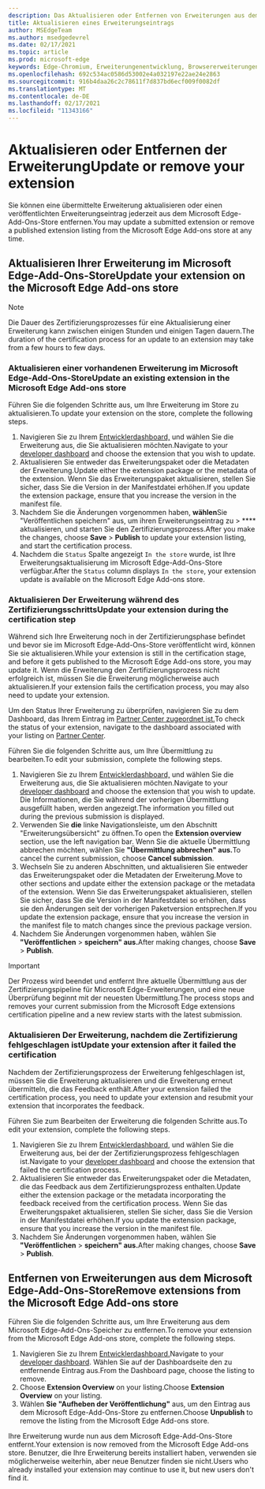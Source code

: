 ```yaml
---
description: Das Aktualisieren oder Entfernen von Erweiterungen aus dem Microsoft Edge-Add-Ons-Speicher
title: Aktualisieren eines Erweiterungseintrags
author: MSEdgeTeam
ms.author: msedgedevrel
ms.date: 02/17/2021
ms.topic: article
ms.prod: microsoft-edge
keywords: Edge-Chromium, Erweiterungenentwicklung, Browsererweiterungen, Add-Ons, Partner Center, Entwickler
ms.openlocfilehash: 692c534ac0586d53002e4a032197e22ae24e2863
ms.sourcegitcommit: 916b4daa26c2c78611f7d837bd6ecf009f0082df
ms.translationtype: MT
ms.contentlocale: de-DE
ms.lasthandoff: 02/17/2021
ms.locfileid: "11343166"
---
```

# <span data-ttu-id="9e467-104">Aktualisieren oder Entfernen der Erweiterung</span><span class="sxs-lookup"><span data-stu-id="9e467-104">Update or remove your extension</span></span>  

<span data-ttu-id="9e467-105">Sie können eine übermittelte Erweiterung aktualisieren oder einen veröffentlichten Erweiterungseintrag jederzeit aus dem Microsoft Edge-Add-Ons-Store entfernen.</span><span class="sxs-lookup"><span data-stu-id="9e467-105">You may update a submitted extension or remove a published extension listing from the Microsoft Edge Add-ons store at any time.</span></span>  

## <span data-ttu-id="9e467-106">Aktualisieren Ihrer Erweiterung im Microsoft Edge-Add-Ons-Store</span><span class="sxs-lookup"><span data-stu-id="9e467-106">Update your extension on the Microsoft Edge Add-ons store</span></span>  

> [!NOTE]
> <span data-ttu-id="9e467-107">Die Dauer des Zertifizierungsprozesses für eine Aktualisierung einer Erweiterung kann zwischen einigen Stunden und einigen Tagen dauern.</span><span class="sxs-lookup"><span data-stu-id="9e467-107">The duration of the certification process for an update to an extension may take from a few hours to few days.</span></span>  

### <span data-ttu-id="9e467-108">Aktualisieren einer vorhandenen Erweiterung im Microsoft Edge-Add-Ons-Store</span><span class="sxs-lookup"><span data-stu-id="9e467-108">Update an existing extension in the Microsoft Edge Add-ons store</span></span>  

<span data-ttu-id="9e467-109">Führen Sie die folgenden Schritte aus, um Ihre Erweiterung im Store zu aktualisieren.</span><span class="sxs-lookup"><span data-stu-id="9e467-109">To update your extension on the store, complete the following steps.</span></span>  

1.  <span data-ttu-id="9e467-110">Navigieren Sie zu Ihrem [Entwicklerdashboard,][MicrosoftPartnerCenter] und wählen Sie die Erweiterung aus, die Sie aktualisieren möchten.</span><span class="sxs-lookup"><span data-stu-id="9e467-110">Navigate to your [developer dashboard][MicrosoftPartnerCenter] and choose the extension that you wish to update.</span></span>  
1.  <span data-ttu-id="9e467-111">Aktualisieren Sie entweder das Erweiterungspaket oder die Metadaten der Erweiterung.</span><span class="sxs-lookup"><span data-stu-id="9e467-111">Update either the extension package or the metadata of the extension.</span></span>  <span data-ttu-id="9e467-112">Wenn Sie das Erweiterungspaket aktualisieren, stellen Sie sicher, dass Sie die Version in der Manifestdatei erhöhen.</span><span class="sxs-lookup"><span data-stu-id="9e467-112">If you update the extension package, ensure that you increase the version in the manifest file.</span></span>  
1.  <span data-ttu-id="9e467-113">Nachdem Sie die Änderungen vorgenommen haben, **wählen**Sie "Veröffentlichen speichern" aus, um ihren Erweiterungseintrag zu  >  \*\*\*\* aktualisieren, und starten Sie den Zertifizierungsprozess.</span><span class="sxs-lookup"><span data-stu-id="9e467-113">After you make the changes, choose **Save** > **Publish** to update your extension listing, and start the certification process.</span></span>  
1.  <span data-ttu-id="9e467-114">Nachdem die `Status` Spalte angezeigt `In the store` wurde, ist Ihre Erweiterungsaktualisierung im Microsoft Edge-Add-Ons-Store verfügbar.</span><span class="sxs-lookup"><span data-stu-id="9e467-114">After the `Status` column displays `In the store`, your extension update is available on the Microsoft Edge Add-ons store.</span></span>  
    
### <span data-ttu-id="9e467-115">Aktualisieren Der Erweiterung während des Zertifizierungsschritts</span><span class="sxs-lookup"><span data-stu-id="9e467-115">Update your extension during the certification step</span></span>  

<span data-ttu-id="9e467-116">Während sich Ihre Erweiterung noch in der Zertifizierungsphase befindet und bevor sie im Microsoft Edge-Add-Ons-Store veröffentlicht wird, können Sie sie aktualisieren.</span><span class="sxs-lookup"><span data-stu-id="9e467-116">While your extension is still in the certification stage, and before it gets published to the Microsoft Edge Add-ons store, you may update it.</span></span> <span data-ttu-id="9e467-117">Wenn die Erweiterung den Zertifizierungsprozess nicht erfolgreich ist, müssen Sie die Erweiterung möglicherweise auch aktualisieren.</span><span class="sxs-lookup"><span data-stu-id="9e467-117">If your extension fails the certification process, you may also need to update your extension.</span></span>    

<span data-ttu-id="9e467-118">Um den Status Ihrer Erweiterung zu überprüfen, navigieren Sie zu dem Dashboard, das Ihrem Eintrag im [Partner Center zugeordnet ist.][MicrosoftPartnerCenter]</span><span class="sxs-lookup"><span data-stu-id="9e467-118">To check the status of your extension, navigate to the dashboard associated with your listing on [Partner Center][MicrosoftPartnerCenter].</span></span>  

<span data-ttu-id="9e467-119">Führen Sie die folgenden Schritte aus, um Ihre Übermittlung zu bearbeiten.</span><span class="sxs-lookup"><span data-stu-id="9e467-119">To edit your submission, complete the following steps.</span></span>  

1.  <span data-ttu-id="9e467-120">Navigieren Sie zu Ihrem [Entwicklerdashboard,][MicrosoftPartnerCenter] und wählen Sie die Erweiterung aus, die Sie aktualisieren möchten.</span><span class="sxs-lookup"><span data-stu-id="9e467-120">Navigate to your [developer dashboard][MicrosoftPartnerCenter] and choose the extension that you wish to update.</span></span>  <span data-ttu-id="9e467-121">Die Informationen, die Sie während der vorherigen Übermittlung ausgefüllt haben, werden angezeigt.</span><span class="sxs-lookup"><span data-stu-id="9e467-121">The information you filled out during the previous submission is displayed.</span></span>  
1.  <span data-ttu-id="9e467-122">Verwenden Sie **die** linke Navigationsleiste, um den Abschnitt "Erweiterungsübersicht" zu öffnen.</span><span class="sxs-lookup"><span data-stu-id="9e467-122">To open the **Extension overview** section, use the left navigation bar.</span></span>  <span data-ttu-id="9e467-123">Wenn Sie die aktuelle Übermittlung abbrechen möchten, wählen Sie **"Übermittlung abbrechen" aus.**</span><span class="sxs-lookup"><span data-stu-id="9e467-123">To cancel the current submission, choose **Cancel submission**.</span></span>  
1.  <span data-ttu-id="9e467-124">Wechseln Sie zu anderen Abschnitten, und aktualisieren Sie entweder das Erweiterungspaket oder die Metadaten der Erweiterung.</span><span class="sxs-lookup"><span data-stu-id="9e467-124">Move to other sections and update either the extension package or the metadata of the extension.</span></span>  <span data-ttu-id="9e467-125">Wenn Sie das Erweiterungspaket aktualisieren, stellen Sie sicher, dass Sie die Version in der Manifestdatei so erhöhen, dass sie den Änderungen seit der vorherigen Paketversion entsprechen.</span><span class="sxs-lookup"><span data-stu-id="9e467-125">If you update the extension package, ensure that you increase the version in the manifest file to match changes since the previous package version.</span></span>  
1.  <span data-ttu-id="9e467-126">Nachdem Sie Änderungen vorgenommen haben, wählen Sie **"Veröffentlichen**  >  **speichern" aus.**</span><span class="sxs-lookup"><span data-stu-id="9e467-126">After making changes, choose **Save** > **Publish**.</span></span>  
    
> [!IMPORTANT]
> <span data-ttu-id="9e467-127">Der Prozess wird beendet und entfernt Ihre aktuelle Übermittlung aus der Zertifizierungspipeline für Microsoft Edge-Erweiterungen, und eine neue Überprüfung beginnt mit der neuesten Übermittlung.</span><span class="sxs-lookup"><span data-stu-id="9e467-127">The process stops and removes your current submission from the Microsoft Edge extensions certification pipeline and a new review starts with the latest submission.</span></span>  

### <span data-ttu-id="9e467-128">Aktualisieren Der Erweiterung, nachdem die Zertifizierung fehlgeschlagen ist</span><span class="sxs-lookup"><span data-stu-id="9e467-128">Update your extension after it failed the certification</span></span>  

<span data-ttu-id="9e467-129">Nachdem der Zertifizierungsprozess der Erweiterung fehlgeschlagen ist, müssen Sie die Erweiterung aktualisieren und die Erweiterung erneut übermitteln, die das Feedback enthält.</span><span class="sxs-lookup"><span data-stu-id="9e467-129">After your extension failed the certification process, you need to update your extension and resubmit your extension that incorporates the feedback.</span></span>  

<span data-ttu-id="9e467-130">Führen Sie zum Bearbeiten der Erweiterung die folgenden Schritte aus.</span><span class="sxs-lookup"><span data-stu-id="9e467-130">To edit your extension, complete the following steps.</span></span>  

1.  <span data-ttu-id="9e467-131">Navigieren Sie zu Ihrem [Entwicklerdashboard,][MicrosoftPartnerCenter] und wählen Sie die Erweiterung aus, bei der der Zertifizierungsprozess fehlgeschlagen ist.</span><span class="sxs-lookup"><span data-stu-id="9e467-131">Navigate to your [developer dashboard][MicrosoftPartnerCenter] and choose the extension that failed the certification process.</span></span>  
1.  <span data-ttu-id="9e467-132">Aktualisieren Sie entweder das Erweiterungspaket oder die Metadaten, die das Feedback aus dem Zertifizierungsprozess enthalten.</span><span class="sxs-lookup"><span data-stu-id="9e467-132">Update either the extension package or the metadata incorporating the feedback received from the certification process.</span></span>  <span data-ttu-id="9e467-133">Wenn Sie das Erweiterungspaket aktualisieren, stellen Sie sicher, dass Sie die Version in der Manifestdatei erhöhen.</span><span class="sxs-lookup"><span data-stu-id="9e467-133">If you update the extension package, ensure that you increase the version in the manifest file.</span></span>  
1.  <span data-ttu-id="9e467-134">Nachdem Sie Änderungen vorgenommen haben, wählen Sie **"Veröffentlichen**  >  **speichern" aus.**</span><span class="sxs-lookup"><span data-stu-id="9e467-134">After making changes, choose **Save** > **Publish**.</span></span>  
    
## <span data-ttu-id="9e467-135">Entfernen von Erweiterungen aus dem Microsoft Edge-Add-Ons-Store</span><span class="sxs-lookup"><span data-stu-id="9e467-135">Remove extensions from the Microsoft Edge Add-ons store</span></span>  

<span data-ttu-id="9e467-136">Führen Sie die folgenden Schritte aus, um Ihre Erweiterung aus dem Microsoft Edge-Add-Ons-Speicher zu entfernen.</span><span class="sxs-lookup"><span data-stu-id="9e467-136">To remove your extension from the Microsoft Edge Add-ons store, complete the following steps.</span></span>  

1.  <span data-ttu-id="9e467-137">Navigieren Sie zu Ihrem [Entwicklerdashboard.][MicrosoftPartnerCenter]</span><span class="sxs-lookup"><span data-stu-id="9e467-137">Navigate to your [developer dashboard][MicrosoftPartnerCenter].</span></span>  <span data-ttu-id="9e467-138">Wählen Sie auf der Dashboardseite den zu entfernende Eintrag aus.</span><span class="sxs-lookup"><span data-stu-id="9e467-138">From the Dashboard page, choose the listing to remove.</span></span>  
1.  <span data-ttu-id="9e467-139">Choose **Extension Overview** on your listing.</span><span class="sxs-lookup"><span data-stu-id="9e467-139">Choose **Extension Overview** on your listing.</span></span>  
1.  <span data-ttu-id="9e467-140">Wählen **Sie "Aufheben der Veröffentlichung"** aus, um den Eintrag aus dem Microsoft Edge-Add-Ons-Store zu entfernen.</span><span class="sxs-lookup"><span data-stu-id="9e467-140">Choose **Unpublish** to remove the listing from the Microsoft Edge Add-ons store.</span></span>  
    
<span data-ttu-id="9e467-141">Ihre Erweiterung wurde nun aus dem Microsoft Edge-Add-Ons-Store entfernt.</span><span class="sxs-lookup"><span data-stu-id="9e467-141">Your extension is now removed from the Microsoft Edge Add-ons store.</span></span>  <span data-ttu-id="9e467-142">Benutzer, die Ihre Erweiterung bereits installiert haben, verwenden sie möglicherweise weiterhin, aber neue Benutzer finden sie nicht.</span><span class="sxs-lookup"><span data-stu-id="9e467-142">Users who already installed your extension may continue to use it, but new users don't find it.</span></span>  

<!-- links -->  

[MicrosoftPartnerCenter]: https://partner.microsoft.com/dashboard/microsoftedge/public/login?ref=dd "Partner Center"  
